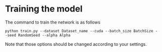 # Training the model
The command to train the network is as follows
```
python train.py --dataset Dataset_name --cuda --batch_size BatchSize --seed RandomSeed --alpha Alpha
```
Note that those options should be changed according to your settings.
